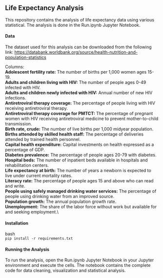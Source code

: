 ## Life Expectancy Analysis
This repository contains the analysis of life expectancy data using various statistical. The analysis is done in the Run.ipynb Jupyter Notebook.

#### Data
The dataset used for this analysis can be downloaded from the following link: https://databank.worldbank.org/source/health-nutrition-and-population-statistics

Columns:\
**Adolescent fertility rate:** The number of births per 1,000 women ages 15-19.\
**Adults and children living with HIV:** The number of people ages 0-49 infected with HIV.\
**Adults and children newly infected with HIV:** Annual number of new HIV infections.\
**Antiretroviral therapy coverage:** The percentage of people living with HIV receiving antiretroviral therapy.\
**Antiretroviral therapy coverage for PMTCT:** The percentage of pregnant women with HIV receiving antiretroviral medicine to prevent mother-to-child transmission.\
**Birth rate, crude:** The number of live births per 1,000 midyear population.\
**Births attended by skilled health staff:** The percentage of deliveries attended by trained health personnel.\
**Capital health expenditure:** Capital investments on health expressed as a percentage of GDP.\
**Diabetes prevalence:** The percentage of people ages 20-79 with diabetes.\
**Hospital beds:** The number of inpatient beds available in hospitals and rehabilitation centers.\
**Life expectancy at birth:** The number of years a newborn is expected to live under current mortality rates.\
**Literacy rate:** The percentage of people ages 15 and above who can read and write.\
**People using safely managed drinking water services:** The percentage of people using drinking water from an improved source.\
**Population growth:** The annual population growth rate.\
**Unemployment:** The share of the labor force without work but available for and seeking employment.\

#### Installation
bash\
`pip install -r requirements.txt`

#### Running the Analysis
To run the analysis, open the Run.ipynb Jupyter Notebook in your Jupyter environment and execute the cells. The notebook contains the complete code for data cleaning, visualization and statistical analysis.
